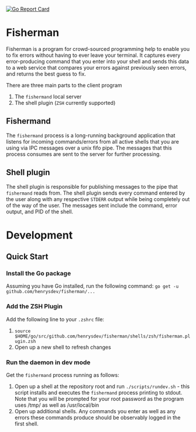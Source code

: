 [![Go Report Card](https://goreportcard.com/badge/github.com/henrysdev/fisherman)](https://goreportcard.com/report/github.com/henrysdev/fisherman)

# Fisherman
Fisherman is a program for crowd-sourced programming help to enable you to fix errors without having to ever leave your terminal. It captures every error-producing command that you enter into your shell and sends this data to a web service that compares your errors against previously seen errors, and returns the best guess to fix.

There are three main parts to the client program
1. The `fishermand` local server
2. The shell plugin (`ZSH` currently supported)

## Fishermand
The `fishermand` process is a long-running background application that listens for incoming commands/errors from all active shells that you are using via IPC messages over a unix fifo pipe. The messages that this process consumes are sent to the server for further processing.

## Shell plugin
The shell plugin is responsible for publishing messages to the pipe that `fishermand` reads from. The shell plugin sends every command entered by the user along with any respective `STDERR` output while being completely out of the way of the user. The messages sent include the command, error output, and PID of the shell.

# Development
## Quick Start
### Install the Go package
Assuming you have Go installed, run the following command: `go get -u github.com/henrysdev/fisherman/...`

### Add the ZSH Plugin
Add the following line to your `.zshrc` file:
1. `source $HOME/go/src/github.com/henrysdev/fisherman/shells/zsh/fisherman.plugin.zsh`
2. Open up a new shell to refresh changes

### Run the daemon in dev mode
Get the `fishermand` process running as follows:
1. Open up a shell at the repository root and run `./scripts/rundev.sh` - this script installs and executes the `fishermand` process printing to stdout. Note that you will be prompted for your root password as the program uses /tmp/ as well as /usr/local/bin
2. Open up additional shells. Any commands you enter as well as any errors these commands produce should be observably logged in the first shell. 
